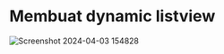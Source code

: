 # Membuat dynamic listview

![Screenshot 2024-04-03 154828](https://github.com/masaep/Tugas_Aplikasi_Perangkat_Bergerak/assets/116326458/f62ceb57-fe7e-45e2-8df6-c40bc6f27f05)
